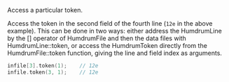 <span class="title-snippet">Access a particular token.</span>

Access the token in the second field of the fourth line (`12e` in
the above example). This can be done in two ways: either address
the HumdrumLine by the [] operator of HumdrumFile and then the data
files with HumdrumLine::token, or access the HumdrumToken directly
from the HumdrumFile::token function, giving the line and field
index as arguments.

```cpp
infile[3].token(1);    // 12e
infile.token(3, 1);    // 12e
```

